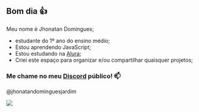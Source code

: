 ## Bom dia 👍

Meu nome é Jhonatan Domingues;

- estudante do 1º ano do ensino médio;
- Estou aprendendo JavaScript;
- Estou estudando na [Alura](https://www.alura.com.br);
- Criei este espaço para organizar e/ou compartilhar quaisquer projetos;

### Me chame no meu [Discord](https://discord.com) público! 📫
@jhonatandominguesjardim

![](https://media.tenor.com/FYsjyvi3C7kAAAAi/rupert-cat.gif)
